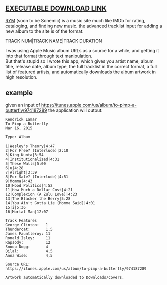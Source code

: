 [EXECUTABLE DOWNLOAD LINK](https://github.com/pizzaboy314/iTunes-tracklist-parser/raw/master/iTunes-tracklist-parser.jar)
---
[RYM](https://rateyourmusic.com/) (soon to be Sonemic) is a music site much like IMDb for rating, cataloging, and finding new music.
the advanced tracklist input for adding a new album to the site is of the format:

TRACK NUM|TRACK NAME|TRACK DURATION

I was using Apple Music album URLs as a source for a while, and getting it into that format through text manipulation.   
But that's stupid so I wrote this app, which gives you artist name, album title, release date, album type, the full tracklist in the correct format, a full list of featured artists, and automatically downloads the album artwork in high resolution.

example
---

given an input of https://itunes.apple.com/us/album/to-pimp-a-butterfly/974187289 the application will output:   

```
Kendrick Lamar
To Pimp a Butterfly
Mar 16, 2015

Type: Album

1|Wesley's Theory|4:47
2|For Free? (Interlude)|2:10
3|King Kunta|3:54
4|Institutionalized|4:31
5|These Walls|5:00
6|u|4:28
7|Alright|3:39
8|For Sale? (Interlude)|4:51
9|Momma|4:43
10|Hood Politics|4:52
11|How Much a Dollar Cost|4:21
12|Complexion (A Zulu Love)|4:23
13|The Blacker the Berry|5:28
14|You Ain't Gotta Lie (Momma Said)|4:01
15|i|5:36
16|Mortal Man|12:07

Track Features
George Clinton:   1
Thundercat:       1,5
James Fauntleroy: 11
Ronald Isley:     11
Rapsody:          12
Snoop Dogg:       4
Bilal:            4,5
Anna Wise:        4,5

Source URL:
https://itunes.apple.com/us/album/to-pimp-a-butterfly/974187289

Artwork automatically downloaded to Downloads/covers.
```
